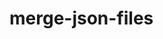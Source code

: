 # merge-json-files

```Get-ChildItem -Filter *.json | ForEach-Object {Get-Content $_ | ConvertFrom-Json} | ConvertTo-Json -Depth 100 | Out-File -Encoding UTF8 -FilePath combined.json -Force
```
